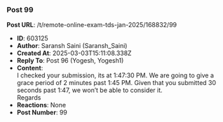 ### Post 99
**Post URL**: /t/remote-online-exam-tds-jan-2025/168832/99
- **ID**: 603125
- **Author**: Saransh Saini (Saransh_Saini)
- **Created At**: 2025-03-03T15:11:08.338Z
- **Reply To**: Post 96 (Yogesh, Yogesh1)
- **Content**:  
  I checked your submission, its at 1:47:30 PM. We are going to give a grace period of 2 minutes past 1:45 PM. Given that you submitted 30 seconds past 1:47, we won’t be able to consider it.<br>
Regards
- **Reactions**: None
- **Post Number**: 99

